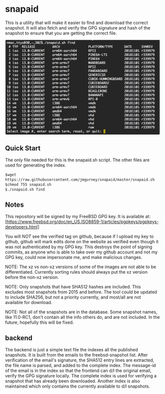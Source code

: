 snapaid
=======

This is a utility that will make it easier to find and download the
correct snapshot.  It will also fetch and verify the GPG signature
and hash of the snapshot to ensure that you are getting the correct
file.

![Screen shot of snapaid.sh find](images/snapaid.find.png?raw=true)

Quick Start
-------------

The only file needed for this is the snapaid.sh script.  The other files
are used for generating the index.

```
$wget https://raw.githubusercontent.com/jmgurney/snapaid/master/snapaid.sh
$chmod 755 snapaid.sh
$./snapaid.sh find
```

Notes
-----

This repository will be signed by my FreeBSD GPG key.  It is available
at: [https://www.freebsd.org/doc/en_US.ISO8859-1/articles/pgpkeys/pgpkeys-developers.html]

You will *NOT* see the verified tag on github, because if I upload my key
to github, github will mark edits done on the website as verified even
though it was not authenticated by my GPG key.  This destroys the point
of signing commits, as anyone who is able to take over my github account
and not my GPG key, could now impersonate me, and make malicious changes.

NOTE: The xz vs non-xz versions of some of the images are not able to be
differentiated.  Currently sorting rules should always put the xz version
before the non-xz version.

NOTE: Only snapshots that have SHA512 hashes are included.  This excludes
most snapshots from 2015 and before.  The tool could be updated to include
SHA256, but not a priority currently, and most/all are not available for
download.

NOTE: Not all of the snapshots are in the database.  Some snapshot names,
like 11.0-RC1, don't contain all the info others do, and are not
included.  In the future, hopefully this will be fixed.

backend
-------

The backend is just a simple text file the indexes all the published
snapshots.  It is built from the emails to the freebsd-snapshot
list.  After verification of the email's signature, the SHA512 entry
lines are extracted, the file name is parsed, and added to the complete
index.  The message-id of the email is in the index so that the frontend
can d/l the original email, verify the GPG signature locally.  The
complete index is used for verifying a snapshot that has already been
downloaded.  Another index is also maintained which only contains the
currently available to d/l snapshots. 
